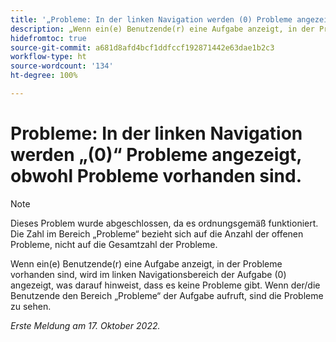 ```yaml
---
title: '„Probleme: In der linken Navigation werden (0) Probleme angezeigt, obwohl Probleme vorhanden sind.“'
description: „Wenn ein(e) Benutzende(r) eine Aufgabe anzeigt, in der Probleme vorhanden sind, wird im linken Navigationsbereich der Aufgabe (0) angezeigt, was darauf hinweist, dass es keine Probleme gibt. Wenn der/die Benutzende den Bereich ‚Probleme‘ der Aufgabe aufruft, sind die Probleme zu sehen.“
hidefromtoc: true
source-git-commit: a681d8afd4bcf1ddfccf192871442e63dae1b2c3
workflow-type: ht
source-wordcount: '134'
ht-degree: 100%

---
```



# Probleme: In der linken Navigation werden „(0)“ Probleme angezeigt, obwohl Probleme vorhanden sind.

>[!NOTE]
>
>Dieses Problem wurde abgeschlossen, da es ordnungsgemäß funktioniert. Die Zahl im Bereich „Probleme“ bezieht sich auf die Anzahl der offenen Probleme, nicht auf die Gesamtzahl der Probleme.

Wenn ein(e) Benutzende(r) eine Aufgabe anzeigt, in der Probleme vorhanden sind, wird im linken Navigationsbereich der Aufgabe (0) angezeigt, was darauf hinweist, dass es keine Probleme gibt. Wenn der/die Benutzende den Bereich „Probleme“ der Aufgabe aufruft, sind die Probleme zu sehen.

_Erste Meldung am 17. Oktober 2022._

